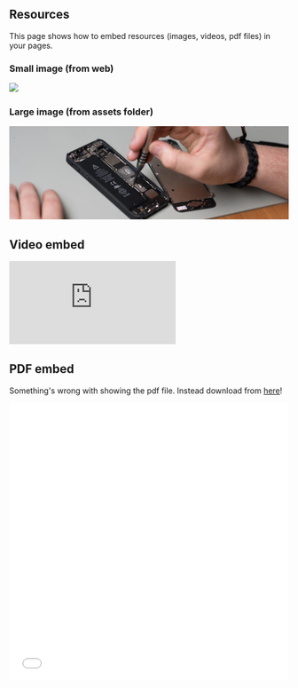 ## Resources
This page shows how to embed resources (images, videos, pdf files) in your pages.

### Small image (from web)

![](https://pbs.twimg.com/profile_images/903658777295163392/afySJpM5_400x400.jpg)

### Large image (from assets folder)

![](assets/images/cover.jpg)

## Video embed

<!-- change src="" attribute  -->
<div class="aspect-ratio">
  <iframe src="https://www.youtube.com/embed/uWSxzjyMNpU" frameborder="0" allowfullscreen="True"></iframe>
</div>

## PDF embed

<!-- change data="" and href="" attributes  -->
<!-- change height="" if needed  -->
<object data="assets/pdf/sample-pdf.pdf" type="application/pdf" width="100%" height="600px">
  <p>Something's wrong with showing the pdf file. Instead download from <a href="assets/pdf/sample-pdf.pdf">here</a>!</p>
</object>

<embed src="assets/pdf/sample-pdf.pdf" width="100%" height="500" alt="pdf" pluginspage="http://www.adobe.com/products/acrobat/readstep2.html">
